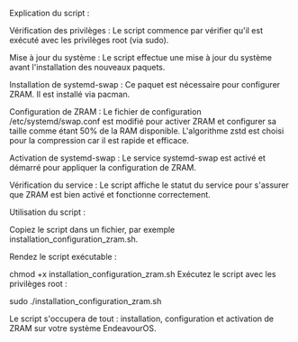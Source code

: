 Explication du script :

Vérification des privilèges : Le script commence par vérifier qu'il est exécuté avec les privilèges root (via sudo).

Mise à jour du système : Le script effectue une mise à jour du système avant l'installation des nouveaux paquets.

Installation de systemd-swap : Ce paquet est nécessaire pour configurer ZRAM. Il est installé via pacman.

Configuration de ZRAM : Le fichier de configuration /etc/systemd/swap.conf est modifié pour activer ZRAM et configurer sa taille comme étant 50% de la RAM disponible. L'algorithme zstd est choisi pour la compression car il est rapide et efficace.

Activation de systemd-swap : Le service systemd-swap est activé et démarré pour appliquer la configuration de ZRAM.

Vérification du service : Le script affiche le statut du service pour s'assurer que ZRAM est bien activé et fonctionne correctement.

Utilisation du script :

Copiez le script dans un fichier, par exemple installation_configuration_zram.sh.

Rendez le script exécutable :


chmod +x installation_configuration_zram.sh
Exécutez le script avec les privilèges root :


sudo ./installation_configuration_zram.sh

Le script s'occupera de tout : installation, configuration et activation de ZRAM sur votre système EndeavourOS.